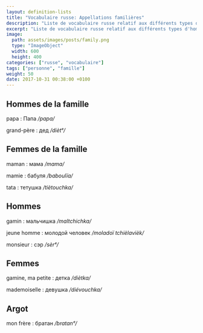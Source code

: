 ```yaml
---
layout: definition-lists
title: "Vocabulaire russe: Appellations familières"
description: "Liste de vocabulaire russe relatif aux différents types d'homme et à la famille."
excerpt: "Liste de vocabulaire russe relatif aux différents types d'homme et à la famille."
image:
  path: assets/images/posts/family.png
  type: "ImageObject"
  width: 600
  height: 400
categories: ["russe", "vocabulaire"]
tags: ["personne", "famille"]
weight: 50
date: 2017-10-31 00:38:00 +0100
---
```


## Hommes de la famille

papa
: Папа
*/papa/*

grand-père
: дед
*/diètᵉ/*


## Femmes de la famille

maman
: мама
*/mama/*

mamie
: бабуля
*/baboulïa/*

tata
: тетушка
*/tiètouchka/*


## Hommes

gamin
: мальчишка
*/maltchichka/*

jeune homme
: молодой человек
*/moladoï tchièlavièk/*

monsieur
: сэр
*/sèrᵉ/*


## Femmes

gamine, ma petite
: детка
*/diètka/*

mademoiselle
: девушка
*/diévouchka/*


## Argot

mon frère
: братан
*/bratanᵉ/*
